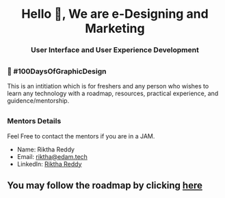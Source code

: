 <h1 align="center">Hello 👋, We are e-Designing and Marketing </h1>
<h3 align="center">User Interface and User Experience Development</h3>

## <h3> 💯 #100DaysOfGraphicDesign </h3>
<p> This is an intitiation which is for freshers and any person who wishes to learn any technology with a roadmap, resources, practical experience, and guidence/mentorship. </p>

## <h3> Mentors Details </h3>
<p> Feel Free to contact the mentors if you are in a JAM. </p>

 - Name: Riktha Reddy
 - Email: riktha@edam.tech
 - LinkedIn: [Riktha Reddy](https://www.linkedin.com/in/riktha-reddy-024b01221?miniProfileUrn=urn:li:fs_miniProfile:ACoAADfe2twBN1RbxdZrK5GylC7Bkdy4oASnw-A&lipi=urn:li:page:d_flagship3_search_srp_all;ut0xCx8HQaCGvB1SwNfk9g==)

## You may follow the roadmap by clicking [here](https://www.notion.so/7d6d7f5db74849ca9d6deafc6fa4a3bd?v=638f5bd90e464b7ab234af063e541f27)